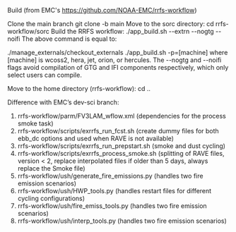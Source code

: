 Build (from EMC's https://github.com/NOAA-EMC/rrfs-workflow)

Clone the main branch
git clone -b main 
Move to the sorc directory:
cd rrfs-workflow/sorc
Build the RRFS workflow:
./app_build.sh --extrn --nogtg --noifi
The above command is equal to:

./manage_externals/checkout_externals
./app_build.sh -p=[machine]
where [machine] is wcoss2, hera, jet, orion, or hercules. The --nogtg and --noifi flags avoid compilation of GTG and IFI components respectively, which only select users can compile.

Move to the home directory (rrfs-workflow):
cd ..  

Difference with EMC’s dev-sci branch: 

1) rrfs-workflow/parm/FV3LAM_wflow.xml
(dependencies for the process smoke task)
2) rrfs-workflow/scripts/exrrfs_run_fcst.sh
(create dummy files for both ebb_dc options and used when RAVE is not available)
3) rrfs-workflow/scripts/exrrfs_run_prepstart.sh
(smoke and dust cycling)
4) rrfs-workflow/scripts/exrrfs_process_smoke.sh
(splitting of RAVE files, version < 2, replace interpolated files if older than 5 days, always replace the Smoke file)
5) rrfs-workflow/ush/generate_fire_emissions.py
(handles two fire emission scenarios)
6) rrfs-workflow/ush/HWP_tools.py
(handles restart files for different cycling configurations)
7) rrfs-workflow/ush/fire_emiss_tools.py
(handles two fire emission scenarios)
8) rrfs-workflow/ush/interp_tools.py
(handles two fire emission scenarios)
